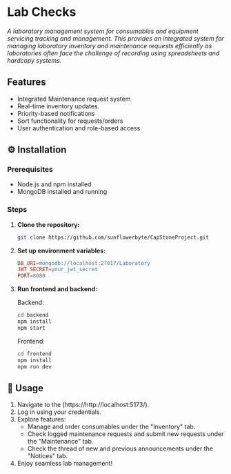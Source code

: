 <h1>Lab Checks</h1> 
<p><i>A laboratory management system for consumables and equipment servicing tracking and management. This provides an integrated system for managing laboratory inventory and maintenance requests efficiently as  laboratories often face the challenge of recording using spreadsheets and hardcopy systems.</i>  </p>



<h2>Features</h2>
		<ul>
	<li>
			Integrated Maintenance request system
		</li>
			<li>
			Real-time	inventory updates.
		<li>
			Priority-based notifications
		</li>
			<li> Sort functionality for requests/orders</li>
			<li> User authentication and role-based access
			</li>
 </ul>

<h2>⚙️ Installation</h2>

### Prerequisites
- Node.js and npm installed
- MongoDB installed and running


### Steps
1. **Clone the repository:**
   ```bash
   git clone https://github.com/sunflowerbyte/CapStoneProject.git

2. **Set up environment variables:**
   ```makefile
   DB_URI=mongodb://localhost:27017/Laboratory
   JWT_SECRET=your_jwt_secret
   PORT=8080

3. **Run frontend and backend:**

   Backend:
   
   ```bash
   cd backend
   npm install
   npm start
   ```


   Frontend:
   
    ```bash
    cd frontend
    npm install
    npm run dev
    ```


## 📖 Usage

1. Navigate to the (https://http://localhost:5173/).
2. Log in using your credentials.
3. Explore features:
   - Manage and order consumables under the "Inventory" tab.
   - Check logged maintenance requests and submit new requests under the "Maintenance" tab.
   - Check the thread of new and previous announcements under the "Notices" tab. 
4. Enjoy seamless lab management!





		
		


